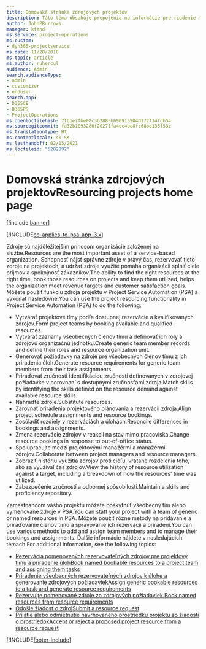 ```yaml
---
title: Domovská stránka zdrojových projektov
description: Táto téma obsahuje prepojenia na informácie pre riadenie možností v Project Service Automation (PSA) pre Dynamics 365.
author: JohnPBurrows
manager: kfend
ms.service: project-operations
ms.custom:
- dyn365-projectservice
ms.date: 11/28/2018
ms.topic: article
ms.author: ruhercul
audience: Admin
search.audienceType:
- admin
- customizer
- enduser
search.app:
- D365CE
- D365PS
- ProjectOperations
ms.openlocfilehash: 7fb1e2fbe08c3b2885b690915904d172f14fdb54
ms.sourcegitcommit: fa32b1893286f20271fa4ec4be8fc68bd135f53c
ms.translationtype: HT
ms.contentlocale: sk-SK
ms.lasthandoff: 02/15/2021
ms.locfileid: "5282892"
---
```

# <a name="resourcing-projects-home-page"></a><span data-ttu-id="4a0fc-103">Domovská stránka zdrojových projektov</span><span class="sxs-lookup"><span data-stu-id="4a0fc-103">Resourcing projects home page</span></span>

[!include [banner](../includes/psa-now-project-operations.md)]

[!INCLUDE[cc-applies-to-psa-app-3.x](../includes/cc-applies-to-psa-app-3x.md)]

<span data-ttu-id="4a0fc-104">Zdroje sú najdôležitejším prínosom organizácie založenej na službe.</span><span class="sxs-lookup"><span data-stu-id="4a0fc-104">Resources are the most important asset of a service-based organization.</span></span> <span data-ttu-id="4a0fc-105">Schopnosť nájsť správne zdroje v pravý čas, rezervovať tieto zdroje na projektoch, a udržať zdroje využité pomáha organizácii splniť ciele príjmov a spokojnosť zákazníkov.</span><span class="sxs-lookup"><span data-stu-id="4a0fc-105">The ability to find the right resources at the right time, book those resources on projects and keep them utilized, helps the organization meet revenue targets and customer satisfaction goals.</span></span> <span data-ttu-id="4a0fc-106">Môžete použiť funkciu zdroja projektu v Project Service Automation (PSA) a vykonať nasledovné:</span><span class="sxs-lookup"><span data-stu-id="4a0fc-106">You can use the project resourcing functionality in Project Service Automation (PSA) to do the following:</span></span>

- <span data-ttu-id="4a0fc-107">Vytvárať projektové tímy podľa dostupnej rezervácie a kvalifikovaných zdrojov.</span><span class="sxs-lookup"><span data-stu-id="4a0fc-107">Form project teams by booking available and qualified resources.</span></span>
- <span data-ttu-id="4a0fc-108">Vytvárať záznamy všeobecných členov tímu a definovať ich roly a zdrojovú organizačnú jednotku.</span><span class="sxs-lookup"><span data-stu-id="4a0fc-108">Create generic team member records and define their roles and resource organization unit.</span></span>
- <span data-ttu-id="4a0fc-109">Generovať požiadavky na zdroje pre všeobecných členov tímu z ich priradenia úloh.</span><span class="sxs-lookup"><span data-stu-id="4a0fc-109">Generate resource requirements for generic team members from their task assignments.</span></span>
- <span data-ttu-id="4a0fc-110">Priraďovať zručnosti identifikáciou zručností definovaných v zdrojovej požiadavke v porovnaní s dostupnými zručnosťami zdroja.</span><span class="sxs-lookup"><span data-stu-id="4a0fc-110">Match skills by identifying the skills defined on the resource demand against available resource skills.</span></span>
- <span data-ttu-id="4a0fc-111">Nahraďte zdroje.</span><span class="sxs-lookup"><span data-stu-id="4a0fc-111">Substitute resources.</span></span>
- <span data-ttu-id="4a0fc-112">Zarovnať priradenia projektového plánovania a rezervácií zdroja.</span><span class="sxs-lookup"><span data-stu-id="4a0fc-112">Align project schedule assignments and resource bookings.</span></span>
- <span data-ttu-id="4a0fc-113">Zosúladiť rozdiely v rezerváciách a úlohách.</span><span class="sxs-lookup"><span data-stu-id="4a0fc-113">Reconcile differences in bookings and assignments.</span></span>
- <span data-ttu-id="4a0fc-114">Zmena rezervácie zdrojov v reakcii na stav mimo pracoviska.</span><span class="sxs-lookup"><span data-stu-id="4a0fc-114">Change resource bookings in response to out-of-office status.</span></span>
- <span data-ttu-id="4a0fc-115">Spolupracujte medzi projektovými manažérmi a manažérmi zdrojov.</span><span class="sxs-lookup"><span data-stu-id="4a0fc-115">Collaborate between project managers and resource managers.</span></span>
- <span data-ttu-id="4a0fc-116">Zobraziť históriu využitia zdrojov proti cieľu, vrátane rozdelenia toho, ako sa využíval čas zdrojov.</span><span class="sxs-lookup"><span data-stu-id="4a0fc-116">View the history of resource utilization against a target, including a breakdown of how the resources' time was utilized.</span></span>
- <span data-ttu-id="4a0fc-117">Zabezpečenie zručností a odbornej spôsobilosti.</span><span class="sxs-lookup"><span data-stu-id="4a0fc-117">Maintain a skills and proficiency repository.</span></span>


<span data-ttu-id="4a0fc-118">Zamestnancom vášho projektu môžete poskytnúť všeobecný tím alebo vymenované zdroje v PSA.</span><span class="sxs-lookup"><span data-stu-id="4a0fc-118">You can staff your project with a team of generic or named resources in PSA.</span></span> <span data-ttu-id="4a0fc-119">Môžete použiť rôzne metódy na pridávanie a priraďovanie členov tímu a spravovanie ich rezervácií a priradení.</span><span class="sxs-lookup"><span data-stu-id="4a0fc-119">You can use various methods to add and assign team members and to manage their bookings and assignments.</span></span> <span data-ttu-id="4a0fc-120">Ďalšie informácie nájdete v nasledujúcich témach:</span><span class="sxs-lookup"><span data-stu-id="4a0fc-120">For additional information, see the following topics:</span></span>

- [<span data-ttu-id="4a0fc-121">Rezervácia pomenovaných rezervovateľných zdrojov pre projektový tímu a priradenie úloh</span><span class="sxs-lookup"><span data-stu-id="4a0fc-121">Book named bookable resources to a project team and assigning them tasks</span></span>](assign-named-bookable-resource.md)
- [<span data-ttu-id="4a0fc-122">Priradenie všeobecných rezervovateľných zdrojov k úlohe a generovanie zdrojových požiadaviek</span><span class="sxs-lookup"><span data-stu-id="4a0fc-122">Assign generic bookable resources to a task and generate resource requirements</span></span>](assign-generic-bookable-resource.md)
- [<span data-ttu-id="4a0fc-123">Rezervujte pomenované zdroje zo zdrojových požiadaviek.</span><span class="sxs-lookup"><span data-stu-id="4a0fc-123">Book named resources from resource requirements</span></span>](book-named-resource.md)
- [<span data-ttu-id="4a0fc-124">Odošle žiadosť o zdroj</span><span class="sxs-lookup"><span data-stu-id="4a0fc-124">Submit a resource request</span></span>](submit-resource-request.md)
- [<span data-ttu-id="4a0fc-125">Prijatie alebo odmietnutie navrhovaného prostriedku projektu zo žiadosti o prostriedok</span><span class="sxs-lookup"><span data-stu-id="4a0fc-125">Accept or reject a proposed project resource from a resource request</span></span>](accept-reject-proposed-resource.md)


[!INCLUDE[footer-include](../includes/footer-banner.md)]